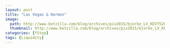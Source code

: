 ```yaml
---
layout: post
title: "Las Vegas & Harmon"
image:
  path: http://www.botzilla.com/blog/archives/pix2015/bjorke_LV_KEVT5209.jpg
  thumbnail: http://www.botzilla.com/blog/archives/pix2015/bjorke_LV_KEVT5209.jpg
categories: [fStop]
tags: [Liquidity]
---
```





